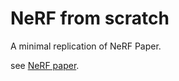 # NeRF from scratch

A minimal replication of NeRF Paper.

see [NeRF paper](https://arxiv.org/abs/2003.08934).
